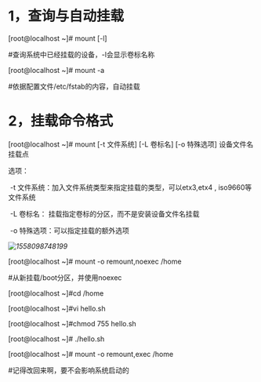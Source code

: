 # 1，查询与自动挂载

[root@localhost ~]# mount [-l]

#查询系统中已经挂载的设备，-l会显示卷标名称

[root@localhost ~]# mount -a

#依据配置文件/etc/fstab的内容，自动挂载

# 2，挂载命令格式

[root@localhost ~]# mount [-t 文件系统] [-L 卷标名] [-o 特殊选项] 设备文件名 挂载点

选项：

​        -t 文件系统：加入文件系统类型来指定挂载的类型，可以etx3,etx4  ,  iso9660等文件系统

​        -L  卷标名： 挂载指定卷标的分区，而不是安装设备文件名挂载

​        -o  特殊选项：可以指定挂载的额外选项

*![1558098748199](C:\Users\laiyuer\AppData\Roaming\Typora\typora-user-images\1558098748199.png)*

[root@localhost ~]# mount -o remount,noexec /home

#从新挂载/boot分区，并使用noexec

[root@localhost ~]#cd /home

[root@localhost ~]#vi hello.sh

[root@localhost ~]#chmod 755 hello.sh

[root@localhost ~]# ./hello.sh

[root@localhost ~]# mount -o remount,exec /home

#记得改回来啊，要不会影响系统启动的

